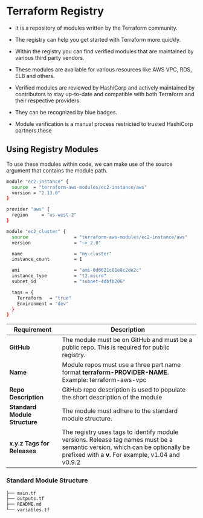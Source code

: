 # Terraform Registry

- It is a repository of modules written by the Terraform community.
  
- The registry can help you get started with Terraform more quickly.
  
- Within the registry you can find verified modules that are maintained by various third party vendors.
  
- These modules are available for various resources like AWS VPC, RDS, ELB and others.
  
- Verified modules are reviewed by HashiCorp and actively maintained by contributors to stay up-to-date and compatible with both Terraform and their respective providers.
  
- They can be recognized by blue badges.
  
- Module verification is a manual process restricted to trusted HashiCorp partners.these 


## Using Registry Modules

To use these modules within code, we can make use of the source argument that contains the module path.
```sh
module "ec2-instance" {
  source  = "terraform-aws-modules/ec2-instance/aws"
  version = "2.13.0"
}
```


```sh
provider "aws" {
  region     = "us-west-2"
}

module "ec2_cluster" {
  source                 = "terraform-aws-modules/ec2-instance/aws"
  version                = "~> 2.0"

  name                   = "my-cluster"
  instance_count         = 1

  ami                    = "ami-0d6621c01e8c2de2c"
  instance_type          = "t2.micro"
  subnet_id              = "subnet-4dbfb206"

  tags = {
    Terraform   = "true"
    Environment = "dev"
  }
}
```
| Requirement                   | Description                                                                                            |
| ----------------------------- | ------------------------------------------------------------------------------------------------------ |
| **GitHub**                    | The module must be on GitHub and must be a public repo. This is required for public registry.          |
| **Name**                      | Module repos must use a three part name format **terraform-PROVIDER-NAME**. Example: terraform-aws-vpc |   
| **Repo Description**          | GitHub repo description is used to populate the short description of the module                        |
| **Standard Module Structure** | The module must adhere to the standard module structure.                                               |
| **x.y.z Tags for Releases**   | The registry uses tags to identify module versions. Release tag names must be a semantic version, which can be optionally be prefixed with a **v**. For example, v1.04 and v0.9.2                                                                |

### Standard Module Structure
```sh
├── main.tf
├── outputs.tf
├── README.md
└── variables.tf
```
